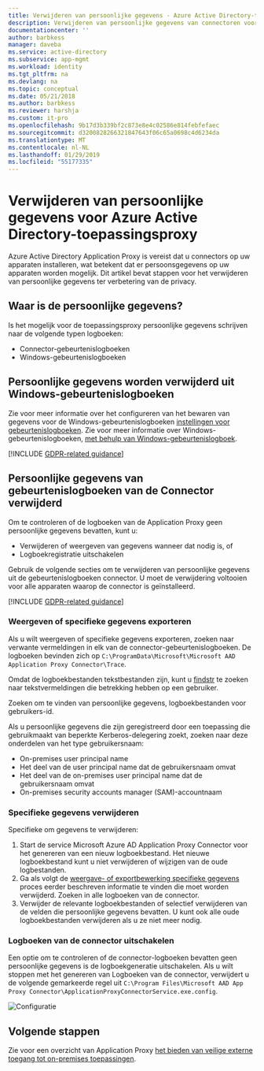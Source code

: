 ```yaml
---
title: Verwijderen van persoonlijke gegevens - Azure Active Directory-toepassingsproxy | Microsoft Docs
description: Verwijderen van persoonlijke gegevens van connectoren voor Azure Active Directory-toepassingsproxy op apparaten geïnstalleerd.
documentationcenter: ''
author: barbkess
manager: daveba
ms.service: active-directory
ms.subservice: app-mgmt
ms.workload: identity
ms.tgt_pltfrm: na
ms.devlang: na
ms.topic: conceptual
ms.date: 05/21/2018
ms.author: barbkess
ms.reviewer: harshja
ms.custom: it-pro
ms.openlocfilehash: 9b17d3b339bf2c873e8e4c02586e814febfefaec
ms.sourcegitcommit: d3200828266321847643f06c65a0698c4d6234da
ms.translationtype: MT
ms.contentlocale: nl-NL
ms.lasthandoff: 01/29/2019
ms.locfileid: "55177335"
---
```

# <a name="remove-personal-data-for-azure-active-directory-application-proxy"></a>Verwijderen van persoonlijke gegevens voor Azure Active Directory-toepassingsproxy  

Azure Active Directory Application Proxy is vereist dat u connectors op uw apparaten installeren, wat betekent dat er persoonsgegevens op uw apparaten worden mogelijk. Dit artikel bevat stappen voor het verwijderen van persoonlijke gegevens ter verbetering van de privacy. 


## <a name="where-is-the-personal-data"></a>Waar is de persoonlijke gegevens?
Is het mogelijk voor de toepassingsproxy persoonlijke gegevens schrijven naar de volgende typen logboeken:

- Connector-gebeurtenislogboeken
- Windows-gebeurtenislogboeken

## <a name="remove-personal-data-from-windows-event-logs"></a>Persoonlijke gegevens worden verwijderd uit Windows-gebeurtenislogboeken

Zie voor meer informatie over het configureren van het bewaren van gegevens voor de Windows-gebeurtenislogboeken [instellingen voor gebeurtenislogboeken](https://technet.microsoft.com/library/cc952132.aspx). Zie voor meer informatie over Windows-gebeurtenislogboeken, [met behulp van Windows-gebeurtenislogboek](https://msdn.microsoft.com/library/windows/desktop/aa385772.aspx).

[!INCLUDE [GDPR-related guidance](../../../includes/gdpr-hybrid-note.md)]

## <a name="remove-personal-data-from-connector-event-logs"></a>Persoonlijke gegevens van gebeurtenislogboeken van de Connector verwijderd

Om te controleren of de logboeken van de Application Proxy geen persoonlijke gegevens bevatten, kunt u:

- Verwijderen of weergeven van gegevens wanneer dat nodig is, of
- Logboekregistratie uitschakelen

Gebruik de volgende secties om te verwijderen van persoonlijke gegevens uit de gebeurtenislogboeken connector. U moet de verwijdering voltooien voor alle apparaten waarop de connector is geïnstalleerd.

[!INCLUDE [GDPR-related guidance](../../../includes/gdpr-intro-sentence.md)]

### <a name="view-or-export-specific-data"></a>Weergeven of specifieke gegevens exporteren

Als u wilt weergeven of specifieke gegevens exporteren, zoeken naar verwante vermeldingen in elk van de connector-gebeurtenislogboeken. De logboeken bevinden zich op `C:\ProgramData\Microsoft\Microsoft AAD Application Proxy Connector\Trace`. 

Omdat de logboekbestanden tekstbestanden zijn, kunt u [findstr](https://docs.microsoft.com/windows-server/administration/windows-commands/findstr) te zoeken naar tekstvermeldingen die betrekking hebben op een gebruiker.  

Zoeken om te vinden van persoonlijke gegevens, logboekbestanden voor gebruikers-id. 

Als u persoonlijke gegevens die zijn geregistreerd door een toepassing die gebruikmaakt van beperkte Kerberos-delegering zoekt, zoeken naar deze onderdelen van het type gebruikersnaam:

- On-premises user principal name
- Het deel van de user principal name dat de gebruikersnaam omvat
- Het deel van de on-premises user principal name dat de gebruikersnaam omvat
- On-premises security accounts manager (SAM)-accountnaam 


### <a name="delete-specific-data"></a>Specifieke gegevens verwijderen

Specifieke om gegevens te verwijderen:

1. Start de service Microsoft Azure AD Application Proxy Connector voor het genereren van een nieuw logboekbestand. Het nieuwe logboekbestand kunt u niet verwijderen of wijzigen van de oude logbestanden. 
2. Ga als volgt de [weergave- of exportbewerking specifieke gegevens](#view-or-export-specific-data) proces eerder beschreven informatie te vinden die moet worden verwijderd. Zoeken in alle logboeken van de connector.
3. Verwijder de relevante logboekbestanden of selectief verwijderen van de velden die persoonlijke gegevens bevatten. U kunt ook alle oude logboekbestanden verwijderen als u ze niet meer nodig.

### <a name="turn-off-connector-logs"></a>Logboeken van de connector uitschakelen

Een optie om te controleren of de connector-logboeken bevatten geen persoonlijke gegevens is de logboekgeneratie uitschakelen. Als u wilt stoppen met het genereren van Logboeken van de connector, verwijdert u de volgende gemarkeerde regel uit `C:\Program Files\Microsoft AAD App Proxy Connector\ApplicationProxyConnectorService.exe.config`. 

![Configuratie](./media/application-proxy-remove-personal-data/01.png)


## <a name="next-steps"></a>Volgende stappen

Zie voor een overzicht van Application Proxy [het bieden van veilige externe toegang tot on-premises toepassingen](application-proxy.md).

